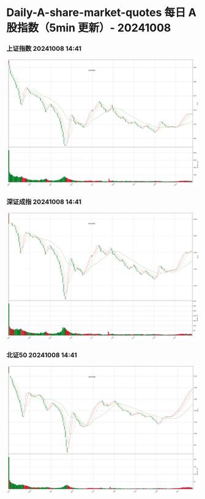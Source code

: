 
# Daily-A-share-market-quotes 每日 A 股指数（5min 更新）- 20241008

### 上证指数 20241008 14:41
![](./fig/2024/10/20241008-sh000001.png)

### 深证成指 20241008 14:41
![](./fig/2024/10/20241008-sz399001.png)

### 北证50 20241008 14:41
![](./fig/2024/10/20241008-bj899050.png)

